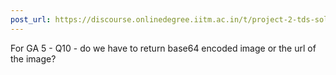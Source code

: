 ```yaml
---
post_url: https://discourse.onlinedegree.iitm.ac.in/t/project-2-tds-solver-discussion-thread/169029/231
---
```

For GA 5 - Q10 - do we have to return base64 encoded image or the url of the image?